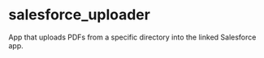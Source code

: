 # salesforce_uploader
App that uploads PDFs from a specific directory into the linked Salesforce app.
